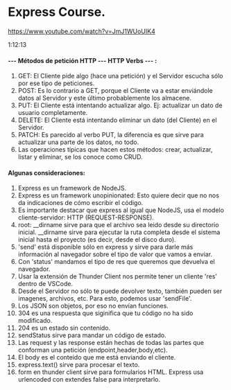 # Express Course.

https://www.youtube.com/watch?v=JmJ1WUoUIK4

1:12:13

#### --- Métodos de petición HTTP --- HTTP Verbs --- :

1. GET: El Cliente pide algo (hace una petición) y el Servidor escucha sólo por ese tipo de peticiones.
2. POST: Es lo contrario a GET, porque el Cliente va a estar enviándole datos al Servidor y este último probablemente los almacene.
3. PUT: El Cliente está intentando actualizar algo. Ej: actualizar un dato de usuario completamente.
4. DELETE: El Cliente está intentando eliminar un dato (del Cliente) en el Servidor.
5. PATCH: Es parecido al verbo PUT, la diferencia es que sirve para actualizar una parte de los datos, no todo.
6. Las operaciones típicas que hacen estos métodos: crear, actualizar, listar y eliminar, se los conoce como CRUD.

#### Algunas consideraciones:

1. Express es un framework de NodeJS.
2. Express es un framework unopinionated: Esto quiere decir que no nos da indicaciones
de cómo escribir el código.
3. Es importante destacar que express al igual que NodeJS, usa el modelo cliente-servidor: HTTP (REQUEST-RESPONSE).
4. root: __dirname sirve para que el archivo sea leido desde su directorio inicial. __dirname sirve para ejecutar la ruta completa desde el sistema inicial hasta el proyecto (es decir, desde el disco duro).
5. 'send' está disponible sólo en express y sirve para darle más información al navegador sobre el tipo de valor que vamos a enviar.
6. Con 'status' mandamos el tipo de res que queremos que devuelva el navegador.
7. Usar la extensión de Thunder Client nos permite tener un cliente 'res' dentro de VSCode.
8. Desde el Servidor no sólo te puede devolver texto, también pueden ser imagenes, archivos, etc. Para esto, podemos usar 'sendFile'.
9. Los JSON son objetos, por eso no envían funciones.
10. 304 es una respuesta que siginifica que tu código no ha sido modificado.
11. 204 es un estado sin contenido.
12. sendStatus sirve para mandar un código de estado.
13. Las request y las response están hechas de todas las partes que conforman una petición (endpoint,header,body,etc).
14. El body es el conteido que me está enviando el cliente.
15. express.text() sirve para procesar el texto.
16. form en thunder client sirve para formularios HTML. Express usa urlencoded con extendes false para interpretarlo.